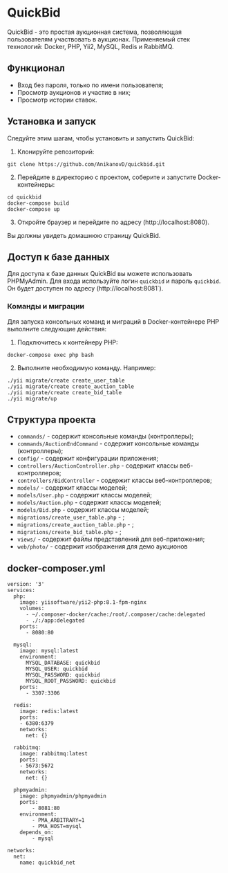 # QuickBid

QuickBid - это простая аукционная система, позволяющая пользователям участвовать в аукционах. 
Применяемый стек технологий: Docker, PHP, Yii2, MySQL, Redis и RabbitMQ.

## Функционал

-   Вход без пароля, только по имени пользователя;
-   Просмотр аукционов и участие в них;
-   Просмотр истории ставок.

## Установка и запуск

Следуйте этим шагам, чтобы установить и запустить QuickBid:

1.  Клонируйте репозиторий:

```
git clone https://github.com/AnikanovD/quickbid.git
``` 

2.  Перейдите в директорию с проектом, соберите и запустите Docker-контейнеры:

```
cd quickbid
docker-compose build
docker-compose up
``` 

3.  Откройте браузер и перейдите по адресу (http://localhost:8080). 

Вы должны увидеть домашнюю страницу QuickBid.

## Доступ к базе данных

Для доступа к базе данных QuickBid вы можете использовать PHPMyAdmin. 
Для входа используйте логин `quickbid` и пароль `quickbid`.
Он будет доступен по адресу (http://localhost:8081`). 

### Команды и миграции

Для запуска консольных команд и миграций в Docker-контейнере PHP выполните следующие действия:

1.  Подключитесь к контейнеру PHP:

`docker-compose exec php bash` 

2.  Выполните необходимую команду. Например:

```
./yii migrate/create create_user_table
./yii migrate/create create_auction_table
./yii migrate/create create_bid_table
./yii migrate/up
``` 

## Структура проекта

-   `commands/` - содержит консольные команды (контроллеры);
-   `commands/AuctionEndCommand` - содержит консольные команды (контроллеры);
-   `config/` - содержит конфигурации приложения;
-   `controllers/AuctionController.php` - содержит классы веб-контроллеров;
-   `controllers/BidController` - содержит классы веб-контроллеров;
-   `models/` - содержит классы моделей;
-   `models/User.php` - содержит классы моделей;
-   `models/Auction.php` - содержит классы моделей;
-   `models/Bid.php` - содержит классы моделей;
-   `migrations/create_user_table.php` - ;
-   `migrations/create_auction_table.php` - ;
-   `migrations/create_bid_table.php` - ;
-   `views/` - содержит файлы представлений для веб-приложения;
-   `web/photo/` - содержит изображения для демо аукционов


## docker-composer.yml
```
version: '3'
services:
  php:
    image: yiisoftware/yii2-php:8.1-fpm-nginx
    volumes:
      - ~/.composer-docker/cache:/root/.composer/cache:delegated
      - ./:/app:delegated
    ports:
      - 8080:80

  mysql:
    image: mysql:latest
    environment:
      MYSQL_DATABASE: quickbid
      MYSQL_USER: quickbid
      MYSQL_PASSWORD: quickbid
      MYSQL_ROOT_PASSWORD: quickbid
    ports:
      - 3307:3306

  redis:
    image: redis:latest
    ports:
    - 6380:6379
    networks:
      net: {}

  rabbitmq:
    image: rabbitmq:latest
    ports:
    - 5673:5672
    networks:
      net: {}

  phpmyadmin:
    image: phpmyadmin/phpmyadmin
    ports:
        - 8081:80
    environment:
        - PMA_ARBITRARY=1
        - PMA_HOST=mysql
    depends_on:
        - mysql

networks:
  net:
    name: quickbid_net
```